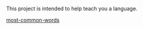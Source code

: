 This project is intended to help teach you a language.

[most-common-words](https://github.com/frekwencja/most-common-words-multilingual/tree/main)
